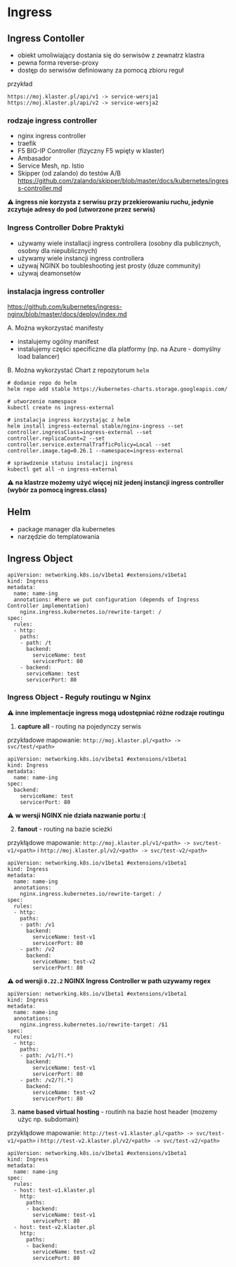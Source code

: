 # Ingress

## Ingress Contoller

- obiekt umoliwiający dostania się do serwisów z zewnatrz klastra
- pewna forma reverse-proxy
- dostęp do serwisów definiowany za pomocą zbioru reguł

przykład
```
https://moj.klaster.pl/api/v1 -> service-wersja1
https://moj.klaster.pl/api/v2 -> service-wersja2
```

### rodzaje ingress controller

- nginx ingress controller
- traefik
- F5 BIG-IP Controller (fizyczny F5 wpięty w klaster)
- Ambasador
- Service Mesh, np. Istio
- Skipper (od zalando) do testów A/B https://github.com/zalando/skipper/blob/master/docs/kubernetes/ingress-controller.md

⚠️ __ingress nie korzysta z serwisu przy przekierowaniu ruchu, jedynie zczytuje adresy do pod (utworzone przez serwis)__

### Ingress Controller Dobre Praktyki 

- używamy wiele installacji ingress controllera (osobny dla publicznych, osobny dla niepublicznych)
- używamy wiele instancji ingress controllera
- używaj NGINX bo toubleshooting jest prosty (duze community)
- używaj deamonsetów

### instalacja ingress controller

https://github.com/kubernetes/ingress-nginx/blob/master/docs/deploy/index.md

A. Można wykorzystać manifesty 
- instalujemy ogólny manifest
- instalujemy części specificzne dla platformy (np. na Azure - domyślny load balancer)

B. Można wykorzystać Chart z repozytorum `helm`

```
# dodanie repo do helm
helm repo add stable https://kubernetes-charts.storage.googleapis.com/ 

# utworzenie namespace
kubectl create ns ingress-external 

# instalacja ingress korzystając z helm
helm install ingress-external stable/nginx-ingress --set controller.ingressClass=ingress-external --set controller.replicaCount=2 --set controller.service.externalTrafficPolicy=Local --set controller.image.tag=0.26.1 --namespace=ingress-external

# sprawdzenie statusu instalacji ingress
kubectl get all -n ingress-external
```

⚠️ __na klastrze możemy użyć więcej niż jedenj instancji ingress controller (wybór za pomocą ingress.class)__

## Helm

- package manager dla kubernetes
- narzędzie do templatowania

## Ingress Object

```
apiVersion: networking.k8s.io/v1beta1 #extensions/v1beta1
kind: Ingress
metadata:
  name: name-ing
  annotations: #here we put configuration (depends of Ingress Controller implementation)
    nginx.ingress.kubernetes.io/rewrite-target: / 
spec:
  rules:
  - http:
    paths:
    - path: /t
      backend: 
        serviceName: test
        servicerPort: 80
    - backend: 
      serviceName: test
      servicerPort: 80
```


### Ingress Object - Reguły routingu w Nginx

⚠️ __inne implementacje ingress mogą udostępniać różne rodzaje routingu__

1. __capture all__ - routing na pojedynczy serwis

przykładowe mapowanie: `http://moj.klaster.pl/<path> -> svc/test/<path>`

```
apiVersion: networking.k8s.io/v1beta1 #extensions/v1beta1
kind: Ingress
metadata:
  name: name-ing
spec:
  backend: 
    serviceName: test
    servicerPort: 80
```

⚠️ __w wersji NGINX nie działa nazwanie portu :(__

2. __fanout__ - routing na bazie scieżki

przykłądowe mapowanie: `http://moj.klaster.pl/v1/<path> -> svc/test-v1/<path>` i `http://moj.klaster.pl/v2/<path> -> svc/test-v2/<path>`

```
apiVersion: networking.k8s.io/v1beta1 #extensions/v1beta1
kind: Ingress
metadata:
  name: name-ing
  annotations:
    nginx.ingress.kubernetes.io/rewrite-target: / 
spec:
  rules:
  - http:
    paths:
    - path: /v1
      backend: 
        serviceName: test-v1
        servicerPort: 80
    - path: /v2
      backend: 
        serviceName: test-v2
        servicerPort: 80
```

⚠️ __od wersji `0.22.2` NGINX Ingress Controller w path uzywamy regex__

```
apiVersion: networking.k8s.io/v1beta1 #extensions/v1beta1
kind: Ingress
metadata:
  name: name-ing
  annotations:
    nginx.ingress.kubernetes.io/rewrite-target: /$1
spec:
  rules:
  - http:
    paths:
    - path: /v1/?(.*)
      backend: 
        serviceName: test-v1
        servicerPort: 80
    - path: /v2/?(.*)
      backend: 
        serviceName: test-v2
        servicerPort: 80
```

3. __name based virtual hosting__ - routinh na bazie host header (mozemy użyc np. subdomain)

przykłądowe mapowanie: `http://test-v1.klaster.pl/<path> -> svc/test-v1/<path>` i `http://test-v2.klaster.pl/v2/<path> -> svc/test-v2/<path>`

```
apiVersion: networking.k8s.io/v1beta1 #extensions/v1beta1
kind: Ingress
metadata:
  name: name-ing
spec:
  rules:
  - host: test-v1.klaster.pl
    http:
      paths:
      - backend:
        serviceName: test-v1
        servicePort: 80
  - host: test-v2.klaster.pl
    http:
      paths:
      - backend:
        serviceName: test-v2
        servicePort: 80
```
